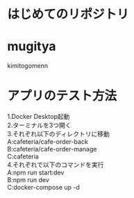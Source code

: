 # はじめてのリポジトリ
# mugitya
kimitogomenn

# アプリのテスト方法  
1.Docker Desktop起動  
2.ターミナルを3つ開く  
3.それぞれ以下のディレクトリに移動   
    A:cafeteria/cafe-order-back  
    B:cafeteria/cafe-order-manage  
    C:cafeteria  
4.それぞれで以下のコマンドを実行  
    A:npm run start:dev  
    B:npm run dev  
    C:docker-compose up -d  



